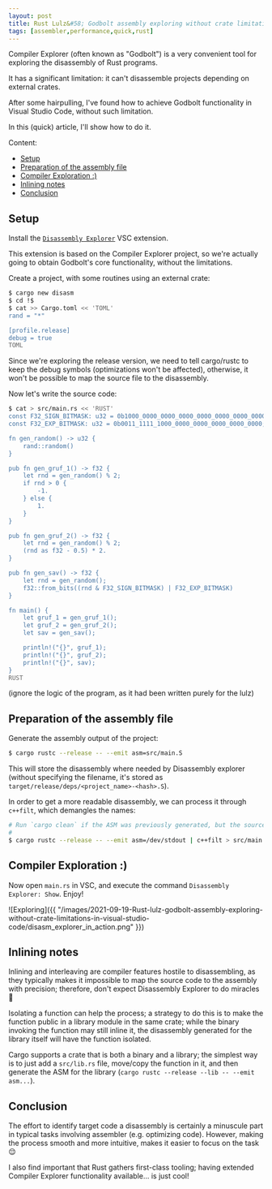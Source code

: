 ```yaml
---
layout: post
title: Rust Lulz&#58; Godbolt assembly exploring without crate limitations, in Visual Studio Code
tags: [assembler,performance,quick,rust]
---
```


Compiler Explorer (often known as "Godbolt") is a very convenient tool for exploring the disassembly of Rust programs.

It has a significant limitation: it can't disassemble projects depending on external crates.

After some hairpulling, I've found how to achieve Godbolt functionality in Visual Studio Code, without such limitation.

In this (quick) article, I'll show how to do it.

Content:

- [Setup](/Rust-lulz-godbolt-assembly-exploring-without-crate-limitations-in-visual-studio-code#setup)
- [Preparation of the assembly file](/Rust-lulz-godbolt-assembly-exploring-without-crate-limitations-in-visual-studio-code#preparation-of-the-assembly-file)
- [Compiler Exploration :)](/Rust-lulz-godbolt-assembly-exploring-without-crate-limitations-in-visual-studio-code#compiler-exploration-)
- [Inlining notes](/Rust-lulz-godbolt-assembly-exploring-without-crate-limitations-in-visual-studio-code#inlining-notes)
- [Conclusion](/Rust-lulz-godbolt-assembly-exploring-without-crate-limitations-in-visual-studio-code#conclusion)

## Setup

Install the [`Disassembly Explorer`](https://marketplace.visualstudio.com/items?itemName=dseight.disasexpl) VSC extension.

This extension is based on the Compiler Explorer project, so we're actually going to obtain Godbolt's core functionality, without the limitations.

Create a project, with some routines using an external crate:

```sh
$ cargo new disasm
$ cd !$
$ cat >> Cargo.toml << 'TOML'
rand = "*"

[profile.release]
debug = true
TOML
```

Since we're exploring the release version, we need to tell cargo/rustc to keep the debug symbols (optimizations won't be affected), otherwise, it won't be possible to map the source file to the disassembly.

Now let's write the source code:

```sh
$ cat > src/main.rs << 'RUST'
const F32_SIGN_BITMASK: u32 = 0b1000_0000_0000_0000_0000_0000_0000_0000;
const F32_EXP_BITMASK: u32 = 0b0011_1111_1000_0000_0000_0000_0000_0000;

fn gen_random() -> u32 {
    rand::random()
}

pub fn gen_gruf_1() -> f32 {
    let rnd = gen_random() % 2;
    if rnd > 0 {
        -1.
    } else {
        1.
    }
}

pub fn gen_gruf_2() -> f32 {
    let rnd = gen_random() % 2;
    (rnd as f32 - 0.5) * 2.
}

pub fn gen_sav() -> f32 {
    let rnd = gen_random();
    f32::from_bits((rnd & F32_SIGN_BITMASK) | F32_EXP_BITMASK)
}

fn main() {
    let gruf_1 = gen_gruf_1();
    let gruf_2 = gen_gruf_2();
    let sav = gen_sav();

    println!("{}", gruf_1);
    println!("{}", gruf_2);
    println!("{}", sav);
}
RUST
```

(ignore the logic of the program, as it had been written purely for the lulz)

## Preparation of the assembly file

Generate the assembly output of the project:

```sh
$ cargo rustc --release -- --emit asm=src/main.S
```

This will store the disassembly where needed by Disassembly explorer (without specifying the filename, it's stored as `target/release/deps/<project_name>-<hash>.S`).

In order to get a more readable disassembly, we can process it through `c++filt`, which demangles the names:

```sh
# Run `cargo clean` if the ASM was previously generated, but the source code wasn't changed.
#
$ cargo rustc --release -- --emit asm=/dev/stdout | c++filt > src/main.S
```

## Compiler Exploration :)

Now open `main.rs` in VSC, and execute the command `Disassembly Explorer: Show`. Enjoy!

 ![Exploring]({{ "/images/2021-09-19-Rust-lulz-godbolt-assembly-exploring-without-crate-limitations-in-visual-studio-code/disasm_explorer_in_action.png" }})

## Inlining notes

Inlining and interleaving are compiler features hostile to disassembling, as they typically makes it impossible to map the source code to the assembly with precision; therefore, don't expect Disassembly Explorer to do miracles 😬

Isolating a function can help the process; a strategy to do this is to make the function public in a library module in the same crate; while the binary invoking the function may still inline it, the disassembly generated for the library itself will have the function isolated.

Cargo supports a crate that is both a binary and a library; the simplest way is to just add a `src/lib.rs` file, move/copy the function in it, and then generate the ASM for the library (`cargo rustc --release --lib -- --emit asm...`).

## Conclusion

The effort to identify target code a disassembly is certainly a minuscule part in typical tasks involving assembler (e.g. optimizing code). However, making the process smooth and more intuitive, makes it easier to focus on the task 😌

I also find important that Rust gathers first-class tooling; having extended Compiler Explorer functionality available... is just cool!
